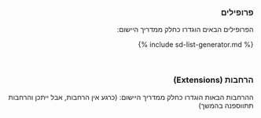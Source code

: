 <div id="intro" dir="rtl" markdown="1">

### פרופילים
הפרופילים הבאים הוגדרו כחלק ממדריך היישום:
<!-- ================================================ -->
<!--  use this line to include an autogenerated list of all profiles and highlight new ones using the input/data/new_stuff.yml list.  Remove it if you would like to hand generate it -->

{% include sd-list-generator.md %}
<!-- ================================================ -->

<br />

### הרחבות (Extensions)

ההרחבות הבאות הוגדרו כחלק ממדריך היישום:
 (כרגע אין הרחבות, אבל ייתכן והרחבות תתווספנה בהמשך)

</div>

